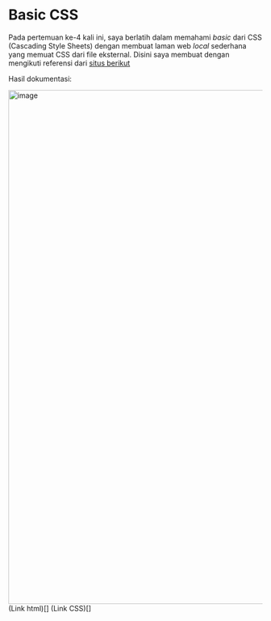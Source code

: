# Basic CSS

Pada pertemuan ke-4 kali ini, saya berlatih dalam memahami _basic_ dari CSS (Cascading Style Sheets) dengan membuat laman web _local_ sederhana yang memuat CSS dari 
file eksternal. Disini saya membuat dengan mengikuti referensi dari [situs berikut](https://fajarbaskoro.blogspot.com/2025/09/latihan-css-course-web-programming.html)

Hasil dokumentasi:

<img width="1919" height="1017" alt="image" src="https://github.com/user-attachments/assets/7ad8bbc4-a42f-494e-8e6b-c8c919c6ec7e" />

<br>
(Link html)[]
(Link CSS)[]

